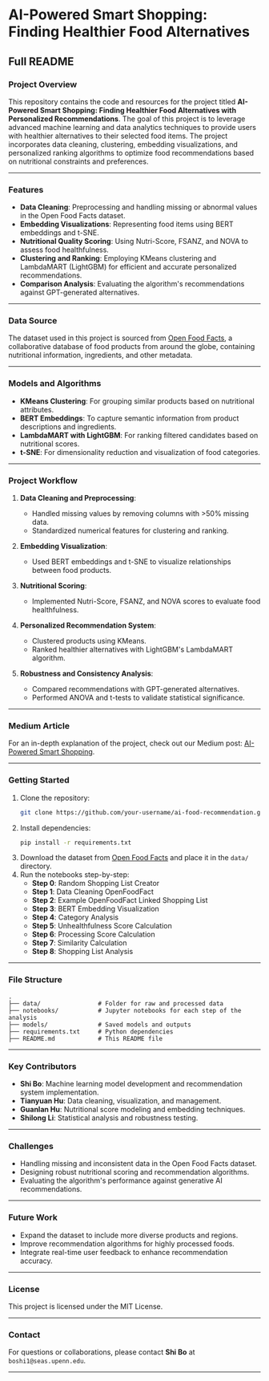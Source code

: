 # AI-Powered Smart Shopping: Finding Healthier Food Alternatives
## Full README

### Project Overview
This repository contains the code and resources for the project titled **AI-Powered Smart Shopping: Finding Healthier Food Alternatives with Personalized Recommendations**. The goal of this project is to leverage advanced machine learning and data analytics techniques to provide users with healthier alternatives to their selected food items. The project incorporates data cleaning, clustering, embedding visualizations, and personalized ranking algorithms to optimize food recommendations based on nutritional constraints and preferences.

---

### Features
- **Data Cleaning**: Preprocessing and handling missing or abnormal values in the Open Food Facts dataset.
- **Embedding Visualizations**: Representing food items using BERT embeddings and t-SNE.
- **Nutritional Quality Scoring**: Using Nutri-Score, FSANZ, and NOVA to assess food healthfulness.
- **Clustering and Ranking**: Employing KMeans clustering and LambdaMART (LightGBM) for efficient and accurate personalized recommendations.
- **Comparison Analysis**: Evaluating the algorithm's recommendations against GPT-generated alternatives.

---

### Data Source
The dataset used in this project is sourced from [Open Food Facts](https://world.openfoodfacts.org), a collaborative database of food products from around the globe, containing nutritional information, ingredients, and other metadata.

---

### Models and Algorithms
- **KMeans Clustering**: For grouping similar products based on nutritional attributes.
- **BERT Embeddings**: To capture semantic information from product descriptions and ingredients.
- **LambdaMART with LightGBM**: For ranking filtered candidates based on nutritional scores.
- **t-SNE**: For dimensionality reduction and visualization of food categories.

---

### Project Workflow
1. **Data Cleaning and Preprocessing**:
   - Handled missing values by removing columns with >50% missing data.
   - Standardized numerical features for clustering and ranking.

2. **Embedding Visualization**:
   - Used BERT embeddings and t-SNE to visualize relationships between food products.

3. **Nutritional Scoring**:
   - Implemented Nutri-Score, FSANZ, and NOVA scores to evaluate food healthfulness.

4. **Personalized Recommendation System**:
   - Clustered products using KMeans.
   - Ranked healthier alternatives with LightGBM's LambdaMART algorithm.

5. **Robustness and Consistency Analysis**:
   - Compared recommendations with GPT-generated alternatives.
   - Performed ANOVA and t-tests to validate statistical significance.

---

### Medium Article
For an in-depth explanation of the project, check out our Medium post: [AI-Powered Smart Shopping](https://medium.com/@shibo_63715/ai-powered-smart-shopping-finding-healthier-food-alternatives-with-personalized-recommendations-547cfc6aa20b).

---

### Getting Started
1. Clone the repository:
   ```bash
   git clone https://github.com/your-username/ai-food-recommendation.git
   ```
2. Install dependencies:
   ```bash
   pip install -r requirements.txt
   ```
3. Download the dataset from [Open Food Facts](https://world.openfoodfacts.org) and place it in the `data/` directory.
4. Run the notebooks step-by-step:
   - **Step 0**: Random Shopping List Creator
   - **Step 1**: Data Cleaning OpenFoodFact
   - **Step 2**: Example OpenFoodFact Linked Shopping List
   - **Step 3**: BERT Embedding Visualization
   - **Step 4**: Category Analysis
   - **Step 5**: Unhealthfulness Score Calculation
   - **Step 6**: Processing Score Calculation
   - **Step 7**: Similarity Calculation
   - **Step 8**: Shopping List Analysis

---

### File Structure
```
.
├── data/                # Folder for raw and processed data
├── notebooks/           # Jupyter notebooks for each step of the analysis
├── models/              # Saved models and outputs
├── requirements.txt     # Python dependencies
├── README.md            # This README file
```

---

### Key Contributors
- **Shi Bo**: Machine learning model development and recommendation system implementation.
- **Tianyuan Hu**: Data cleaning, visualization, and management.
- **Guanlan Hu**: Nutritional score modeling and embedding techniques.
- **Shilong Li**: Statistical analysis and robustness testing.

---

### Challenges
- Handling missing and inconsistent data in the Open Food Facts dataset.
- Designing robust nutritional scoring and recommendation algorithms.
- Evaluating the algorithm's performance against generative AI recommendations.

---

### Future Work
- Expand the dataset to include more diverse products and regions.
- Improve recommendation algorithms for highly processed foods.
- Integrate real-time user feedback to enhance recommendation accuracy.

---

### License
This project is licensed under the MIT License.

---

### Contact
For questions or collaborations, please contact **Shi Bo** at `boshi1@seas.upenn.edu`.

---
